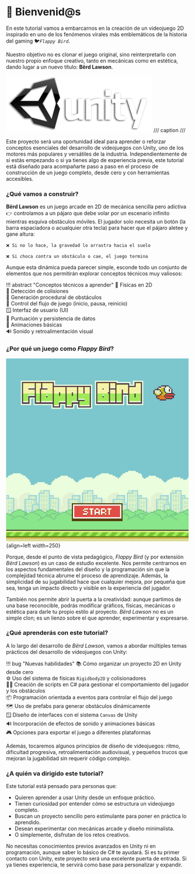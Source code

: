 # 🏡 Bienvenid@s
En este tutorial vamos a embarcarnos en la creación de un videojuego 2D inspirado en uno de los fenómenos virales más emblemáticos de la historia del gaming 🐦*`Flappy Bird`*.

Nuestro objetivo no es clonar el juego original, sino reinterpretarlo con nuestro propio enfoque creativo, tanto en mecánicas como en estética, dando lugar a un nuevo título: **Bërd Lawson**.

![Unity Logo](assets/logo-unity.png)
/// caption
///

Este proyecto será una oportunidad ideal para aprender o reforzar conceptos esenciales del desarrollo de videojuegos con Unity, uno de los motores más populares y versátiles de la industria. Independientemente de si estás empezando o si ya tienes algo de experiencia previa, este tutorial está diseñado para acompañarte paso a paso en el proceso de construcción de un juego completo, desde cero y con herramientas accesibles.

### ¿Qué vamos a construir?

**Bërd Lawson** es un juego arcade en 2D de mecánica sencilla pero adictiva 👉 controlamos a un pájaro que debe volar por un escenario infinito mientras esquiva obstáculos móviles. El jugador solo necesita un botón (la barra espaciadora o acualquier otra tecla) para hacer que el pájaro aletee y gane altura:

```
❌ Si no lo hace, la gravedad lo arrastra hacia el suelo
```

```
❌ Si choca contra un obstáculo o cae, el juego termina
```

Aunque esta dinámica pueda parecer simple, esconde todo un conjunto de elementos que nos permitirán explorar conceptos técnicos muy valiosos:

!!! abstract "Conceptos técnicos a aprender"
    📐 Físicas en 2D<br>
    🧱 Detección de colisiones<br>
    🥎 Generación procedural de obstáculos<br>
    🌊 Control del flujo de juego (inicio, pausa, reinicio)<br>
    🪟 Interfaz de usuario (UI)<br>
    🔢 Puntuación y persistencia de datos<br>
    🍃 Animaciones básicas<br>
    🔊 Sonido y retroalimentación visual

### ¿Por qué un juego como *Flappy Bird*?
![Flappy Bird](assets/flappy-bird-animation.gif){align=left width=250}

Porque, desde el punto de vista pedagógico, *Flappy Bird* (y por extensión *Bërd Lawson*) es un caso de estudio excelente. Nos permite centrarnos en los aspectos fundamentales del diseño y la programación sin que la complejidad técnica abrume el proceso de aprendizaje. Además, la simplicidad de su jugabilidad hace que cualquier mejora, por pequeña que sea, tenga un impacto directo y visible en la experiencia del jugador.

También nos permite abrir la puerta a la creatividad: aunque partimos de una base reconocible, podrás modificar gráficos, físicas, mecánicas o estética para darle tu propio estilo al proyecto. *Bërd Lawson* no es un simple clon; es un lienzo sobre el que aprender, experimentar y expresarse.

### ¿Qué aprenderás con este tutorial?

A lo largo del desarrollo de *Bërd Lawson*, vamos a abordar múltiples temas prácticos del desarrollo de videojuegos con Unity:

!!! bug "Nuevas habilidades"
    📚 Cómo organizar un proyecto 2D en Unity desde cero<br>
    ⚙️ Uso del sistema de físicas `Rigidbody2D` y colisionadores<br>
    👨‍💻 Creación de scripts en C# para gestionar el comportamiento del jugador y los obstáculos<br>
    📦 Programación orientada a eventos para controlar el flujo del juego<br>
    🗺️ Uso de prefabs para generar obstáculos dinámicamente<br>
    🪟 Diseño de interfaces con el sistema `Canvas` de Unity<br>
    🔊 Incorporación de efectos de sonido y animaciones básicas<br>
    🎮 Opciones para exportar el juego a diferentes plataformas

Además, tocaremos algunos principios de diseño de videojuegos: ritmo, dificultad progresiva, retroalimentación audiovisual, y pequeños trucos que mejoran la jugabilidad sin requerir código complejo.

### ¿A quién va dirigido este tutorial?

Este tutorial está pensado para personas que:

* Quieren aprender a usar Unity desde un enfoque práctico.
* Tienen curiosidad por entender cómo se estructura un videojuego completo.
* Buscan un proyecto sencillo pero estimulante para poner en práctica lo aprendido.
* Desean experimentar con mecánicas arcade y diseño minimalista.
* O simplemente, disfrutan de los retos creativos.

No necesitas conocimientos previos avanzados en Unity ni en programación, aunque saber lo básico de C# te ayudará. Si es tu primer contacto con Unity, este proyecto será una excelente puerta de entrada. Si ya tienes experiencia, te servirá como base para personalizar y expandir.